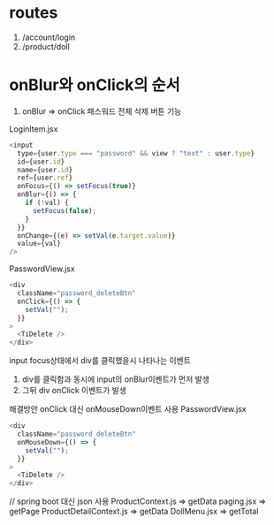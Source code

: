 # routes

1. /account/login
2. /product/doll

# onBlur와 onClick의 순서

1. onBlur => onClick
   패스워드 전체 삭제 버튼 기능

LoginItem.jsx

```js
<input
  type={user.type === "password" && view ? "text" : user.type}
  id={user.id}
  name={user.id}
  ref={user.ref}
  onFocus={() => setFocus(true)}
  onBlur={() => {
    if (!val) {
      setFocus(false);
    }
  }}
  onChange={(e) => setVal(e.target.value)}
  value={val}
/>
```

PasswordView.jsx

```js
<div
  className="password_deleteBtn"
  onClick={() => {
    setVal("");
  }}
>
  <TiDelete />
</div>
```

input focus상태에서 div를 클릭했을시 나타나는 이벤트

1. div를 클릭함과 동시에 input의 onBlur이벤트가 먼저 발생
2. 그뒤 div onClick 이벤트가 발생

해결방안 onClick 대신 onMouseDown이벤트 사용
PasswordView.jsx

```js
<div
  className="password_deleteBtn"
  onMouseDown={() => {
    setVal("");
  }}
>
  <TiDelete />
</div>
```

// spring boot 대신 json 사용
ProductContext.js => getData
paging.jsx => getPage
ProductDetailContext.js => getData
DollMenu.jsx => getTotal

